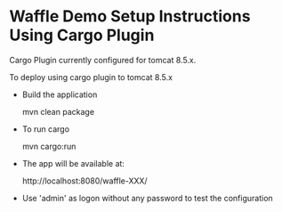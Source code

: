 Waffle Demo Setup Instructions Using Cargo Plugin
=================================================

Cargo Plugin currently configured for tomcat 8.5.x.

To deploy using cargo plugin to tomcat 8.5.x

- Build the application

    mvn clean package

- To run cargo

    mvn cargo:run

- The app will be available at:

    http://localhost:8080/waffle-XXX/

- Use 'admin' as logon without any password to test the configuration
